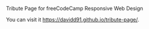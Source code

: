 Tribute Page for freeCodeCamp Responsive Web Design

You can visit it  https://davidd91.github.io/tribute-page/.

